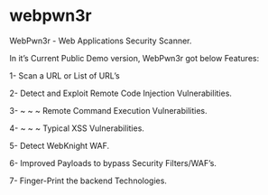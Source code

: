 webpwn3r
========

WebPwn3r - Web Applications Security Scanner.

In it’s Current Public Demo version, WebPwn3r got below Features:

1- Scan a URL or List of URL’s

2- Detect and Exploit Remote Code  Injection Vulnerabilities.

3- ~ ~ ~ Remote Command  Execution Vulnerabilities.

4- ~ ~ ~ Typical XSS Vulnerabilities.

5- Detect WebKnight WAF.

6- Improved Payloads to bypass Security Filters/WAF’s.

7- Finger-Print the backend Technologies.
